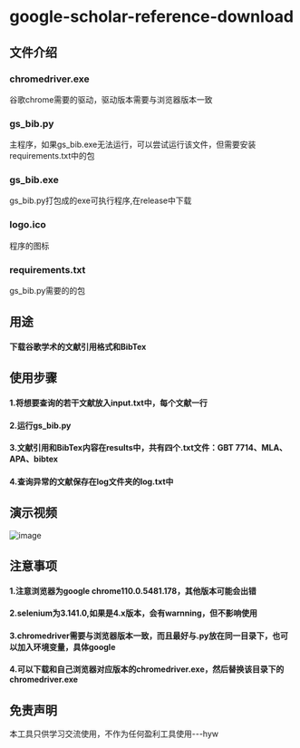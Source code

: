 # google-scholar-reference-download
## 文件介绍
### chromedriver.exe
谷歌chrome需要的驱动，驱动版本需要与浏览器版本一致
### gs_bib.py
主程序，如果gs_bib.exe无法运行，可以尝试运行该文件，但需要安装requirements.txt中的包
### gs_bib.exe
gs_bib.py打包成的exe可执行程序,在release中下载
### logo.ico
程序的图标
### requirements.txt
gs_bib.py需要的的包
## 用途
#### 下载谷歌学术的文献引用格式和BibTex
## 使用步骤
#### 1.将想要查询的若干文献放入input.txt中，每个文献一行
#### 2.运行gs_bib.py
#### 3.文献引用和BibTex内容在results中，共有四个.txt文件：GBT 7714、MLA、APA、bibtex
#### 4.查询异常的文献保存在log文件夹的log.txt中

## 演示视频
![image](https://github.com/yuwenhuang99/google-scholar-reference-download/blob/main/demo.gif)

## 注意事项

#### 1.注意浏览器为google chrome110.0.5481.178，其他版本可能会出错
#### 2.selenium为3.141.0,如果是4.x版本，会有warnning，但不影响使用
#### 3.chromedriver需要与浏览器版本一致，而且最好与.py放在同一目录下，也可以加入环境变量，具体google
#### 4.可以下载和自己浏览器对应版本的chromedriver.exe，然后替换该目录下的chromedriver.exe

## 免责声明
本工具只供学习交流使用，不作为任何盈利工具使用---hyw
